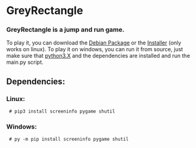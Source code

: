 # GreyRectangle
### GreyRectangle is a jump and run game.

To play it, you can download the [Debian Package](https://github.com/PyRectangle/GreyRectangle/files/1347119/GreyRectangle_0.0-2.zip) or the [Installer](https://github.com/PyRectangle/GreyRectangle/files/1347122/GreyRectangleInstaller.zip) (only works on linux).
To play it on windows, you can run it from source, just make sure that [python3.X](https://www.python.org/) and the dependencies are installed and run the main.py script.

## Dependencies:
### Linux:
``` # pip3 install screeninfo pygame shutil```
### Windows:
``` # py -m pip install screeninfo pygame shutil```
